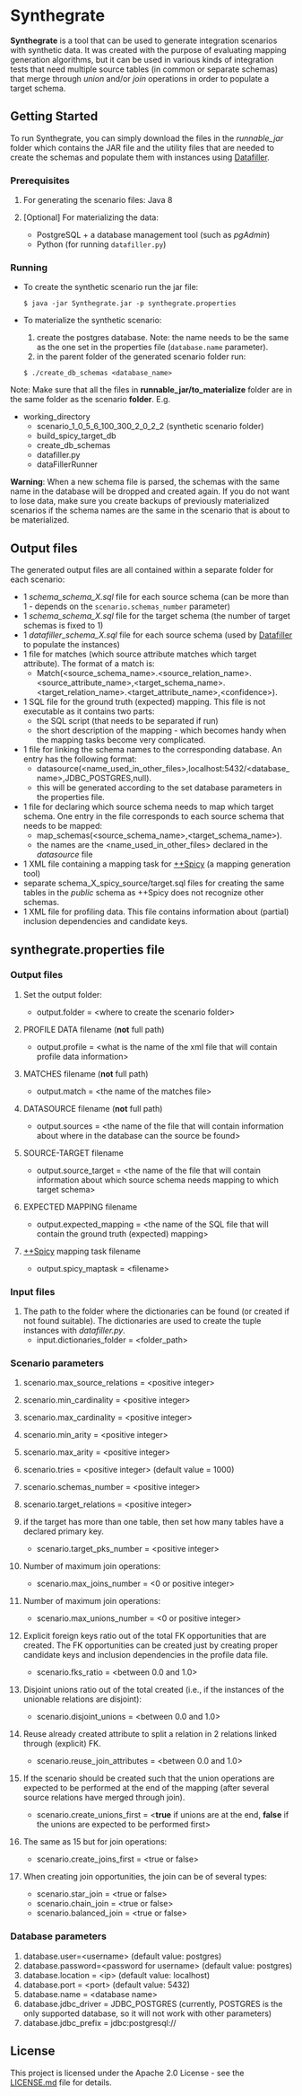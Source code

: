 # Synthegrate

**Synthegrate** is a tool that can be used to generate integration scenarios with synthetic data. It was created with the purpose of evaluating mapping generation algorithms, but it can be used in various kinds of integration tests that need multiple source tables (in common or separate schemas) that merge through *union* and/or *join* operations in order to populate a target schema.

## Getting Started
To run Synthegrate, you can simply download the files in the *runnable_jar* folder which contains the JAR file and the utility files that are needed to create the schemas and populate them with instances using [Datafiller](https://www.cri.ensmp.fr/people/coelho/datafiller.html).

### Prerequisites

1. For generating the scenario files: Java 8

2. [Optional] For materializing the data: 
   - PostgreSQL + a database management tool (such as *pgAdmin*)
   - Python (for running ```datafiller.py```)

### Running

- To create the synthetic scenario run the jar file:

  ```$ java -jar Synthegrate.jar -p synthegrate.properties```

- To materialize the synthetic scenario:

  1. create the postgres database. Note: the name needs to be the same as the one set in the properties file (`database.name` parameter). 
  2. in the parent folder of the generated scenario folder run: 

  ```$ ./create_db_schemas <database_name>``` 

Note: Make sure that all the files in **runnable_jar/to_materialize** folder are in the same folder as the scenario **folder**.
E.g.

- working_directory
  - scenario_1_0_5_6_100_300_2_0_2_2 (synthetic scenario folder)
  - build_spicy_target_db
  - create_db_schemas
  - datafiller.py
  - dataFillerRunner

**Warning**: When a new schema file is parsed, the schemas with the same name in the database will be dropped and created again. If you do not want to lose data, make sure you create backups of previously materialized scenarios if the schema names are the same in the scenario that is about to be materialized.

## Output files

The generated output files are all contained within a separate folder for each scenario:
 - 1 *schema_schema_X.sql* file for each source schema (can be more than 1 - depends on the ```scenario.schemas_number``` parameter)
 - 1 *schema_schema_X.sql* file for the target schema (the number of target schemas is fixed to 1)
 - 1 *datafiller_schema_X.sql* file for each source schema (used by [Datafiller](https://www.cri.ensmp.fr/people/coelho/datafiller.html) to populate the instances)
 - 1 file for matches (which source attribute matches which target attribute). The format of a match is:
   - Match(\<source_schema_name\>.\<source_relation_name\>.\<source_attribute_name\>,\<target_schema_name\>.\<target_relation_name\>.\<target_attribute_name\>,\<confidence\>).
 - 1 SQL file for the ground truth (expected) mapping. This file is not executable as it contains two parts:
   - the SQL script (that needs to be separated if run)
   - the short description of the mapping - which becomes handy when the mapping tasks become very complicated.
 - 1 file for linking the schema names to the corresponding database. An entry has the following format:
   - datasource(\<name_used_in_other_files\>,localhost:5432/\<database_name\>,JDBC_POSTGRES,null).
   - this will be generated according to the set database parameters in the properties file.
 - 1 file for declaring which source schema needs to map which target schema. One entry in the file corresponds to each source schema that needs to be mapped:
   - map_schemas(\<source_schema_name\>,\<target_schema_name\>).
   - the names are the \<name_used_in_other_files\> declared in the *datasource* file
 - 1 XML file containing a mapping task for [++Spicy](http://www.db.unibas.it/projects/spicy/) (a mapping generation tool)
 - separate schema_X_spicy_source/target.sql files for creating the same tables in the *public* schema as ++Spicy does not recognize other schemas.
 - 1 XML file for profiling data. This file contains information about (partial) inclusion dependencies and candidate keys.
 
## synthegrate.properties file 

### Output files 
1. Set the output folder:
   - output.folder = \<where to create the scenario folder\>

2. PROFILE DATA filename (**not** full path)
   - output.profile = \<what is the name of the xml file that will contain profile data information\>

3. MATCHES filename (**not** full path)
   - output.match = \<the name of the matches file\>

4. DATASOURCE filename (**not** full path)
   - output.sources = \<the name of the file that will contain information about where in the database can the source be found\>

5. SOURCE-TARGET filename
   - output.source_target = \<the name of the file that will contain information about which source schema needs mapping to which target schema\>

6. EXPECTED MAPPING filename
   - output.expected_mapping = \<the name of the SQL file that will contain the ground truth (expected) mapping\>

7. [++Spicy](http://www.db.unibas.it/projects/spicy/) mapping task filename
   - output.spicy_maptask = \<filename\>
   
### Input files
1. The path to the folder where the dictionaries can be found (or created if not found suitable). The dictionaries are used to create the tuple instances with *datafiller.py*. 
   - input.dictionaries_folder = \<folder_path\>

### Scenario parameters

1. scenario.max_source_relations = \<positive integer\>
2. scenario.min_cardinality = \<positive integer\>
3. scenario.max_cardinality = \<positive integer\> 
4. scenario.min_arity = \<positive integer\> 
5. scenario.max_arity = \<positive integer\> 

6. scenario.tries = \<positive integer\> (default value = 1000)
7. scenario.schemas_number = \<positive integer\> 
8. scenario.target_relations = \<positive integer\> 
9. if the target has more than one table, then set how many tables have a declared primary key.
   - scenario.target_pks_number = \<positive integer\> 
	
10. Number of maximum join operations:
    - scenario.max_joins_number = \<0 or positive integer\> 
11. Number of maximum join operations:
    - scenario.max_unions_number = \<0 or positive integer\> 
    
12. Explicit foreign keys ratio out of the total FK opportunities that are created. The FK opportunities can be created just by creating proper candidate keys and inclusion dependencies in the profile data file.
    - scenario.fks_ratio = \<between 0.0 and 1.0\>
13. Disjoint unions ratio out of the total created (i.e., if the instances of the unionable relations are disjoint):
    - scenario.disjoint_unions = \<between 0.0 and 1.0\>
14. Reuse already created attribute to split a relation in 2 relations linked through (explicit) FK.
    - scenario.reuse_join_attributes = \<between 0.0 and 1.0\>
15. If the scenario should be created such that the union operations are expected to be performed at the end of the mapping (after several source relations have merged through join).
    - scenario.create_unions_first = \<**true** if unions are at the end, **false** if the unions are expected to be performed first\>
16. The same as 15 but for join operations:
	- scenario.create_joins_first = \<true or false\> 

17. When creating join opportunities, the join can be of several types:
    - scenario.star_join = \<true or false\> 
    - scenario.chain_join = \<true or false\> 
    - scenario.balanced_join = \<true or false\>  


### Database parameters
1. database.user=\<username\> (default value: postgres)
2. database.password=\<password for username\> (default value: postgres)
3. database.location = \<ip\> (default value: localhost)
4. database.port = \<port\> (default value: 5432)
5. database.name = \<database name\>
6. database.jdbc_driver = JDBC_POSTGRES (currently, POSTGRES is the only supported database, so it will not work with other parameters)
7. database.jdbc_prefix = jdbc:postgresql://


## License

This project is licensed under the Apache 2.0 License - see the [LICENSE.md](LICENSE.md) file for details.



